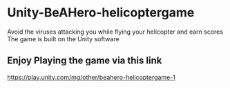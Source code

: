 # Unity-BeAHero-helicoptergame
Avoid the viruses attacking you while flying your helicopter and earn scores  
The game is built on the Unity software
## Enjoy Playing the game via this link
https://play.unity.com/mg/other/beahero-helicoptergame-1
